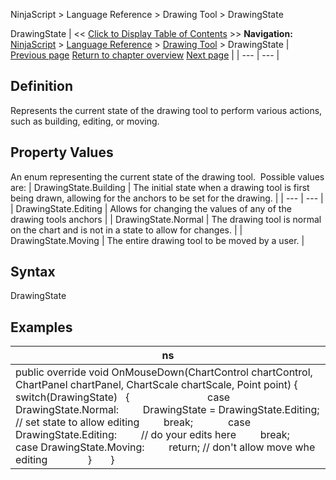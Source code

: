 ﻿
NinjaScript \> Language Reference \> Drawing Tool \> DrawingState

DrawingState
| \<\< [Click to Display Table of Contents](drawingstate.md) \>\> **Navigation:**     [NinjaScript](ninjascript.md) \> [Language Reference](language_reference_wip.md) \> [Drawing Tool](drawing_tools.md) \> DrawingState | [Previous page](dispose.md) [Return to chapter overview](drawing_tools.md) [Next page](drawnby.md) |
| --- | --- |
## Definition
Represents the current state of the drawing tool to perform various actions, such as building, editing, or moving.
 
## Property Values
An enum representing the current state of the drawing tool.  Possible values are:
| DrawingState.Building | The initial state when a drawing tool is first being drawn, allowing for the anchors to be set for the drawing. |
| --- | --- |
| DrawingState.Editing | Allows for changing the values of any of the drawing tools anchors |
| DrawingState.Normal | The drawing tool is normal on the chart and is not in a state to allow for changes. |
| DrawingState.Moving | The entire drawing tool to be moved by a user. |

## Syntax
DrawingState
## 
## Examples
| ns |
| --- |
| public override void OnMouseDown(ChartControl chartControl, ChartPanel chartPanel, ChartScale chartScale, Point point) {    switch(DrawingState)    {                              case DrawingState.Normal:          DrawingState \= DrawingState.Editing; // set state to allow editing          break;               case DrawingState.Editing:          // do your edits here          break;      case DrawingState.Moving:          return; // don't allow move whe editing                }        } |
